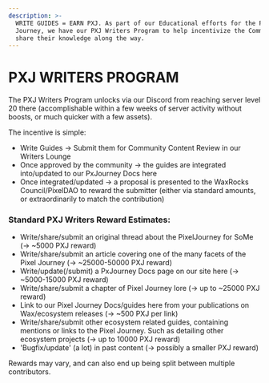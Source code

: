 ```yaml
---
description: >-
  WRITE GUIDES = EARN PXJ. As part of our Educational efforts for the Pixel
  Journey, we have our PXJ Writers Program to help incentivize the Community to
  share their knowledge along the way.
---
```


# PXJ WRITERS PROGRAM

The PXJ Writers Program unlocks via our Discord from reaching server level 20 there (accomplishable within a few weeks of server activity without boosts, or much quicker with a few assets).

The incentive is simple:

* Write Guides -> Submit them for Community Content Review in our Writers Lounge
* Once approved by the community -> the guides are integrated into/updated to our PxJourney Docs here
* Once integrated/updated -> a proposal is presented to the WaxRocks Council/PixelDAO to reward the submitter (either via standard amounts, or extraordinarily to match the contribution)



### Standard PXJ Writers Reward Estimates:

* Write/share/submit an original thread about the PixelJourney for SoMe (-> \~5000 PXJ reward)
* Write/share/submit an article covering one of the many facets of the Pixel Journey (-> \~25000-50000 PXJ reward)
* Write/update(/submit) a PxJourney Docs page on our site here (-> \~5000-15000 PXJ reward)
* Write/share/submit a chapter of Pixel Journey lore (-> up to \~25000 PXJ reward)
* Link to our Pixel Journey Docs/guides here from your publications on Wax/ecosystem releases (-> \~500 PXJ per link)
* Write/share/submit other ecosystem related guides, containing mentions or links to the Pixel Journey. Such as detailing other ecosystem projects (-> up to 10000 PXJ reward)
* 'Bugfix/update' (a lot) in past content (-> possibly a smaller PXJ reward)



Rewards may vary, and can also end up being split between multiple contributors.
